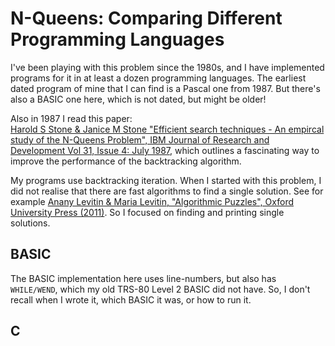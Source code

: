 # N-Queens: Comparing Different Programming Languages

I've been playing with this problem since the 1980s, and I have implemented programs for it in at least a dozen programming languages.
The earliest dated program of mine that I can find is a Pascal one from 1987.
But there's also a BASIC one here, which is not dated, but might be older!

Also in 1987 I read this paper:  
[Harold S Stone & Janice M Stone "Efficient search techniques - An empircal study of the N-Queens Problem", IBM Journal of Research and Development Vol 31, Issue 4: July 1987](http://ieeexplore.ieee.org/document/5390100/),
which outlines a fascinating way to improve the performance of the backtracking algorithm.

My programs use backtracking iteration.
When I started with this problem, I did not realise that there are fast algorithms to find a single solution.
See for example [Anany Levitin & Maria Levitin, "Algorithmic Puzzles", Oxford University Press (2011)](https://global.oup.com/academic/product/algorithmic-puzzles-9780199740444).
So I focused on finding and printing single solutions.

## BASIC

The BASIC implementation here uses line-numbers, but also has ```WHILE/WEND```, which my old TRS-80 Level 2 BASIC did not have.
So, I don't recall when I wrote it, which BASIC it was, or how to run it.

## C
